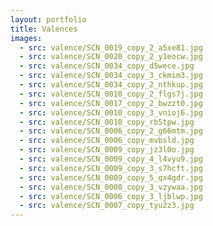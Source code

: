 ```yaml
---
layout: portfolio
title: Valences
images:
  - src: valence/SCN_0019_copy_2_a5xe81.jpg
  - src: valence/SCN_0020_copy_2_y1eocw.jpg
  - src: valence/SCN_0034_copy_d5wece.jpg
  - src: valence/SCN_0034_copy_3_ckmim3.jpg
  - src: valence/SCN_0034_copy_2_nthkup.jpg
  - src: valence/SCN_0010_copy_2_flgs7j.jpg
  - src: valence/SCN_0017_copy_2_bwzzt0.jpg
  - src: valence/SCN_0010_copy_3_vnioj6.jpg
  - src: valence/SCN_0010_copy_rb5tpw.jpg
  - src: valence/SCN_0006_copy_2_g66mtm.jpg
  - src: valence/SCN_0006_copy_mvbsld.jpg
  - src: valence/SCN_0009_copy_jz3l0o.jpg
  - src: valence/SCN_0009_copy_4_l4vyu9.jpg
  - src: valence/SCN_0009_copy_3_s7hcft.jpg
  - src: valence/SCN_0009_copy_5_qx4gdr.jpg
  - src: valence/SCN_0008_copy_3_vzywaa.jpg
  - src: valence/SCN_0006_copy_3_ljblwp.jpg
  - src: valence/SCN_0007_copy_tyu2z3.jpg
---
```

